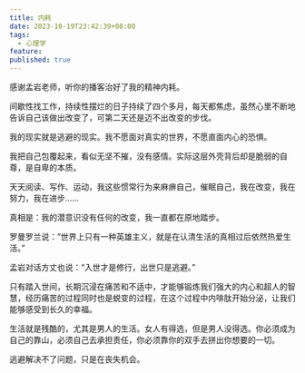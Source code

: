 ```yaml
---
title: 内耗
date: 2023-10-19T23:42:39+08:00
tags:
  - 心理学
feature: 
published: true
---
```


感谢孟岩老师，听你的播客治好了我的精神内耗。

<!--more-->

间歇性找工作，持续性摆烂的日子持续了四个多月，每天都焦虑，虽然心里不断地告诉自己该做出改变了，可第二天还是迈不出改变的步伐。

我的现实就是逃避的现实。我不愿面对真实的世界，不愿直面内心的恐惧。

我把自己包覆起来，看似无坚不摧，没有感情。实际这层外壳背后却是脆弱的自尊，是自卑的本质。

天天阅读、写作、运动，我这些惯常行为来麻痹自己，催眠自己，我在改变，我在努力，我在进步……

真相是：我的潜意识没有任何的改变，我一直都在原地踏步。

罗曼罗兰说：”世界上只有一种英雄主义，就是在认清生活的真相过后依然热爱生活。”

孟岩对话方丈也说：“入世才是修行，出世只是逃避。”

只有踏入世间，长期沉浸在痛苦和不适中，才能够锻炼我们强大的内心和超人的智慧，经历痛苦的过程同时也是蜕变的过程，在这个过程中内啡肽开始分泌，让我们能够感受到长久的幸福。

生活就是残酷的，尤其是男人的生活。女人有得选，但是男人没得选。你必须成为自己的靠山，必须自己去承担责任，你必须靠你的双手去拼出你想要的一切。

逃避解决不了问题，只是在丧失机会。
